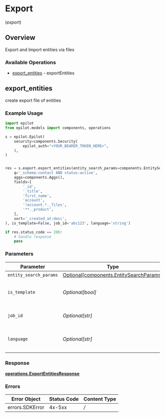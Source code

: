 # Export
(*export*)

## Overview

Export and Import entities via files

### Available Operations

* [export_entities](#export_entities) - exportEntities

## export_entities

create export file of entities

### Example Usage

```python
import epilot
from epilot.models import components, operations

s = epilot.Epilot(
    security=components.Security(
        epilot_auth="<YOUR_BEARER_TOKEN_HERE>",
    ),
)


res = s.export.export_entities(entity_search_params=components.EntitySearchParams(
    q='_schema:contact AND status:active',
    aggs=components.Aggs(),
    fields=[
        '_id',
        '_title',
        'first_name',
        'account',
        '!account.*._files',
        '**._product',
    ],
    sort='_created_at:desc',
), is_template=False, job_id='abc123', language='string')

if res.status_code == 200:
    # handle response
    pass
```

### Parameters

| Parameter                                                                                | Type                                                                                     | Required                                                                                 | Description                                                                              | Example                                                                                  |
| ---------------------------------------------------------------------------------------- | ---------------------------------------------------------------------------------------- | ---------------------------------------------------------------------------------------- | ---------------------------------------------------------------------------------------- | ---------------------------------------------------------------------------------------- |
| `entity_search_params`                                                                   | [Optional[components.EntitySearchParams]](../../models/components/entitysearchparams.md) | :heavy_minus_sign:                                                                       | N/A                                                                                      |                                                                                          |
| `is_template`                                                                            | *Optional[bool]*                                                                         | :heavy_minus_sign:                                                                       | Pass 'true' to generate import template                                                  |                                                                                          |
| `job_id`                                                                                 | *Optional[str]*                                                                          | :heavy_minus_sign:                                                                       | Export Job Id to get the result                                                          | abc123                                                                                   |
| `language`                                                                               | *Optional[str]*                                                                          | :heavy_minus_sign:                                                                       | Export headers translation language                                                      |                                                                                          |


### Response

**[operations.ExportEntitiesResponse](../../models/operations/exportentitiesresponse.md)**
### Errors

| Error Object    | Status Code     | Content Type    |
| --------------- | --------------- | --------------- |
| errors.SDKError | 4x-5xx          | */*             |
